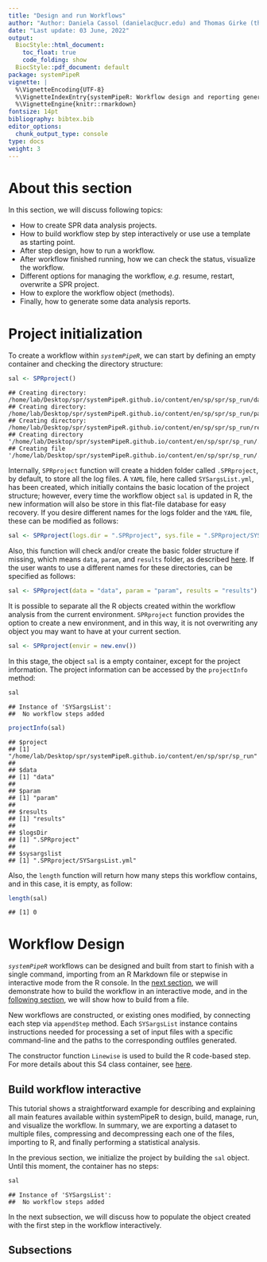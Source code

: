 ```yaml
---
title: "Design and run Workflows" 
author: "Author: Daniela Cassol (danielac@ucr.edu) and Thomas Girke (thomas.girke@ucr.edu)"
date: "Last update: 03 June, 2022" 
output:
  BiocStyle::html_document:
    toc_float: true
    code_folding: show
  BiocStyle::pdf_document: default
package: systemPipeR
vignette: |
  %\VignetteEncoding{UTF-8}
  %\VignetteIndexEntry{systemPipeR: Workflow design and reporting generation environment}
  %\VignetteEngine{knitr::rmarkdown}
fontsize: 14pt
bibliography: bibtex.bib
editor_options: 
  chunk_output_type: console
type: docs
weight: 3
---
```


<!--
- Compile from command-line
Rscript -e "rmarkdown::render('systemPipeR.Rmd', c('BiocStyle::html_document'), clean=F); knitr::knit('systemPipeR.Rmd', tangle=TRUE)"; Rscript ../md2jekyll.R systemPipeR.knit.md 2; Rscript -e "rmarkdown::render('systemPipeR.Rmd', c('BiocStyle::pdf_document'))"
-->
<script type="text/javascript">
document.addEventListener("DOMContentLoaded", function() {
  document.querySelector("h1").className = "title";
});
</script>
<script type="text/javascript">
document.addEventListener("DOMContentLoaded", function() {
  var links = document.links;  
  for (var i = 0, linksLength = links.length; i < linksLength; i++)
    if (links[i].hostname != window.location.hostname)
      links[i].target = '_blank';
});
</script>

# About this section

In this section, we will discuss following topics:

-   How to create SPR data analysis projects.
-   How to build workflow step by step interactively or use use a template as starting point.
-   After step design, how to run a workflow.
-   After workflow finished running, how we can check the status, visualize the workflow.
-   Different options for managing the workflow, *e.g.* resume, restart, overwrite a
    SPR project.
-   How to explore the workflow object (methods).
-   Finally, how to generate some data analysis reports.

# Project initialization

To create a workflow within *`systemPipeR`*, we can start by defining an empty
container and checking the directory structure:

``` r
sal <- SPRproject()
```

    ## Creating directory:  /home/lab/Desktop/spr/systemPipeR.github.io/content/en/sp/spr/sp_run/data 
    ## Creating directory:  /home/lab/Desktop/spr/systemPipeR.github.io/content/en/sp/spr/sp_run/param 
    ## Creating directory:  /home/lab/Desktop/spr/systemPipeR.github.io/content/en/sp/spr/sp_run/results 
    ## Creating directory '/home/lab/Desktop/spr/systemPipeR.github.io/content/en/sp/spr/sp_run/.SPRproject'
    ## Creating file '/home/lab/Desktop/spr/systemPipeR.github.io/content/en/sp/spr/sp_run/.SPRproject/SYSargsList.yml'

Internally, `SPRproject` function will create a hidden folder called `.SPRproject`,
by default, to store all the log files.
A `YAML` file, here called `SYSargsList.yml`, has been created, which initially
contains the basic location of the project structure; however, every time the
workflow object `sal` is updated in R, the new information will also be store in this
flat-file database for easy recovery.
If you desire different names for the logs folder and the `YAML` file, these can
be modified as follows:

``` r
sal <- SPRproject(logs.dir = ".SPRproject", sys.file = ".SPRproject/SYSargsList.yml")
```

Also, this function will check and/or create the basic folder structure if missing,
which means `data`, `param`, and `results` folder, as described [here](https://systempipe.org/sp/spr/gettingstarted/#directory-structure).
If the user wants to use a different names for these directories, can be specified
as follows:

``` r
sal <- SPRproject(data = "data", param = "param", results = "results")
```

It is possible to separate all the R objects created within the workflow analysis
from the current environment. `SPRproject` function provides the option to create
a new environment, and in this way, it is not overwriting any object you may want
to have at your current section.

``` r
sal <- SPRproject(envir = new.env())
```

In this stage, the object `sal` is a empty container, except for the project information. The project information can be accessed by the `projectInfo` method:

``` r
sal
```

    ## Instance of 'SYSargsList': 
    ##  No workflow steps added

``` r
projectInfo(sal)
```

    ## $project
    ## [1] "/home/lab/Desktop/spr/systemPipeR.github.io/content/en/sp/spr/sp_run"
    ## 
    ## $data
    ## [1] "data"
    ## 
    ## $param
    ## [1] "param"
    ## 
    ## $results
    ## [1] "results"
    ## 
    ## $logsDir
    ## [1] ".SPRproject"
    ## 
    ## $sysargslist
    ## [1] ".SPRproject/SYSargsList.yml"

Also, the `length` function will return how many steps this workflow contains,
and in this case, it is empty, as follow:

``` r
length(sal)
```

    ## [1] 0

# Workflow Design

*`systemPipeR`* workflows can be designed and built from start to finish with a single command, importing from an R Markdown file or stepwise in interactive mode from the R console.
In the [next section](#appendstep), we will demonstrate how to build the workflow in an interactive mode, and in the [following section](#importWF), we will show how to build from a file.

New workflows are constructed, or existing ones modified, by connecting each step
via `appendStep` method. Each `SYSargsList` instance contains instructions needed
for processing a set of input files with a specific command-line and the paths to
the corresponding outfiles generated.

The constructor function `Linewise` is used to build the R code-based step.
For more details about this S4 class container, see [here](#linewise).

## Build workflow interactive

This tutorial shows a straightforward example for describing and explaining all main features available within systemPipeR to design, build, manage, run, and visualize the workflow. In summary, we are exporting a dataset to multiple files, compressing and decompressing each one of the files, importing to R, and finally performing a statistical analysis.

In the previous section, we initialize the project by building the `sal` object.
Until this moment, the container has no steps:

``` r
sal
```

    ## Instance of 'SYSargsList': 
    ##  No workflow steps added

In the next subsection, we will discuss how to populate the object created with the first step in the
workflow interactively.

## Subsections
